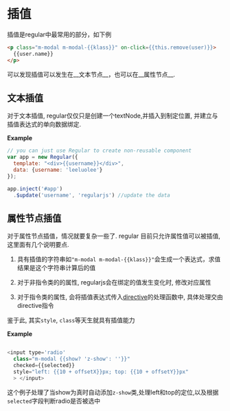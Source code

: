 # 插值

插值是regular中最常用的部分，如下例

```html
<p class="m-modal m-modal-{{klass}}" on-click={{this.remove(user)}}> 
  {{user.name}} 
</p>

```

可以发现插值可以发生在__文本节点__，也可以在__属性节点__.


## 文本插值

对于文本插值, regular仅仅只是创建一个textNode,并插入到制定位置, 并建立与插值表达式的单向数据绑定.

__Example__

```js
// you can just use Regular to create non-reusable component
var app = new Regular({
  template: "<div>{{username}}</div>",
  data: {username: 'leeluolee'}
});

app.inject('#app')
  .$update('username', 'regularjs') //update the data

```



## 属性节点插值


对于属性节点插值，情况就要复杂一些了. regular 目前只允许属性值可以被插值, 这里面有几个说明要点.

1. 具有插值的字符串如`"m-modal m-modal-{{klass}}"`会生成一个表达式，求值结果是这个字符串计算后的值

2. 对于非指令类的的属性, regularjs会在绑定的值发生变化时, 修改对应属性

3. 对于指令类的属性, 会将插值表达式传入[directive](../core/directive.md)的处理函数中, 具体处理交由directive指令

鉴于此, 其实`style`, `class`等天生就具有插值能力

__Example__

```javascript

<input type='radio'
  class="m-modal {{show? 'z-show': ''}}"
  checked={{selected}}
  style="left: {{10 + offsetX}}px; top: {{10 + offsetY}}px"
  > </input>

```

这个例子处理了当show为真时自动添加`z-show`类,处理left和top的定位,以及根据`selected`字段判断radio是否被选中














